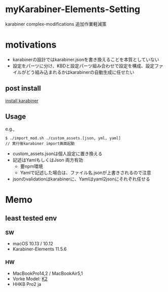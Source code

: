 # myKarabiner-Elements-Setting
karabiner complex-modifications 追加作業軽減策

# motivations
- karabinerの設計ではkarabiner.jsonを書き換えることを本質としていない
- 設定をパーツに分け、KBDと設定パーツ組み合わせで設定を構成、設定ファイルがどう組み込まれるかはkarabinerの自動生成に任せたい

## post install
[install karabiner](https://pqrs.org/osx/karabiner/)

## Usage
e.g.,
```
$ ./import_mod.sh ./custom_assets.[json, yml, yaml]
// 実行後karabiner import画面起動
```

- custom_assets.jsonは個人設定に置き換える
- 記述はYamlもしくはJson 両方有効
  - 要npm環境
  - Yamlで記述した場合は、ファイル名.jsonが上書きされるので注意
- jsonのvalidationはkarabinerに、Yamlはyaml2jsonにそれぞれ任せる


# Memo
## least tested env
### SW
- macOS 10.13 / 10.12
- Karabiner-Elements 11.5.6

### HW
- MacBookPro14,2 / MacBookAir5,1
- Vorke Model: [K2](http://www.vorke.com/accessories/vorke-k2/)
- HHKB Pro2 ja
